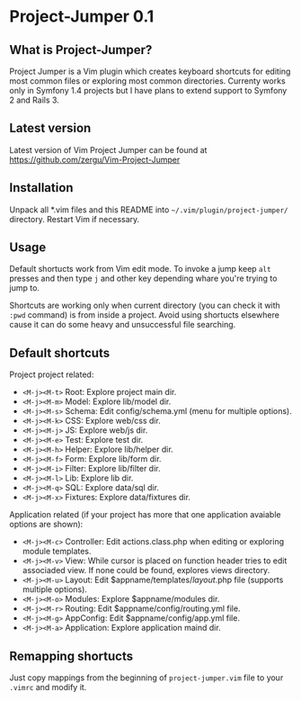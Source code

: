 Project-Jumper 0.1
==================

What is Project-Jumper?
-----------------------

Project Jumper is a Vim plugin which creates keyboard shortcuts for editing most common files or exploring most common directories. Currenty works only in Symfony 1.4 projects but I have plans to extend support to Symfony 2 and Rails 3.

Latest version
--------------

Latest version of Vim Project Jumper can be found at https://github.com/zergu/Vim-Project-Jumper

Installation
------------

Unpack all *.vim files and this README into `~/.vim/plugin/project-jumper/` directory. Restart Vim if necessary.

Usage
-----

Default shortucts work from Vim edit mode. To invoke a jump keep `alt` presses and then type `j` and other key depending whare you're trying to jump to.

Shortcuts are working only when current directory (you can check it with `:pwd` command) is from inside a project. Avoid using shortucts elsewhere cause it can do some heavy and unsuccessful file searching.

Default shortcuts
-----------------

Project project related:

* `<M-j><M-t>` Root: Explore project main dir.
* `<M-j><M-m>` Model: Explore lib/model dir.
* `<M-j><M-s>` Schema: Edit config/schema.yml (menu for multiple options).
* `<M-j><M-k>` CSS: Explore web/css dir.
* `<M-j><M-j>` JS: Explore web/js dir.
* `<M-j><M-e>` Test: Explore test dir.
* `<M-j><M-h>` Helper: Explore lib/helper dir.
* `<M-j><M-f>` Form: Explore lib/form dir.
* `<M-j><M-i>` Filter: Explore lib/filter dir.
* `<M-j><M-l>` Lib: Explore lib dir.
* `<M-j><M-q>` SQL: Explore data/sql dir.
* `<M-j><M-x>` Fixtures: Explore data/fixtures dir.

Application related (if your project has more that one application avaiable options are shown):

* `<M-j><M-c>` Controller: Edit actions.class.php when editing or exploring module templates.
* `<M-j><M-v>` View: While cursor is placed on function header tries to edit associaded view. If none could be found, explores views directory.
* `<M-j><M-u>` Layout: Edit $appname/templates/*layout*.php file (supports multiple options).
* `<M-j><M-o>` Modules: Explore $appname/modules dir.
* `<M-j><M-r>` Routing: Edit $appname/config/routing.yml file.
* `<M-j><M-g>` AppConfig: Edit $appname/config/app.yml file.
* `<M-j><M-a>` Application: Explore application maind dir.

Remapping shortucts
-------------------

Just copy mappings from the beginning of `project-jumper.vim` file to your `.vimrc` and modify it.
